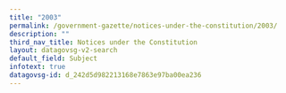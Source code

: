```yaml
---
title: "2003"
permalink: /government-gazette/notices-under-the-constitution/2003/
description: ""
third_nav_title: Notices under the Constitution
layout: datagovsg-v2-search
default_field: Subject
infotext: true
datagovsg-id: d_242d5d982213168e7863e97ba00ea236
---
```

